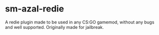 # sm-azal-redie
A redie plugin made to be used in any CS:GO gamemod, without any bugs and well supported. Originally made for jailbreak.
